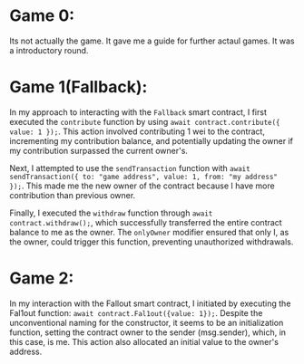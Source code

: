 # Game 0:
Its not actually the game. It gave me a guide for further actaul games. It was a introductory round. 


# Game 1(Fallback):
In my approach to interacting with the `Fallback` smart contract, I first executed the `contribute` function by using `await contract.contribute({ value: 1 });`. This action involved contributing 1 wei to the contract, incrementing my contribution balance, and potentially updating the owner if my contribution surpassed the current owner's.

Next, I attempted to use the `sendTransaction` function with `await sendTransaction({ to: "game address", value: 1, from: "my address" });`. This made me the new owner of the contract because I have more contribution than previous owner. 

Finally, I executed the `withdraw` function through `await contract.withdraw();`, which successfully transferred the entire contract balance to me as the owner. The `onlyOwner` modifier ensured that only I, as the owner, could trigger this function, preventing unauthorized withdrawals.


# Game 2:
In my interaction with the Fallout smart contract, I initiated by executing the Fal1out function: `await contract.Fal1out({value: 1});`. Despite the unconventional naming for the constructor, it seems to be an initialization function, setting the contract owner to the sender (msg.sender), which, in this case, is me. This action also allocated an initial value to the owner's address.